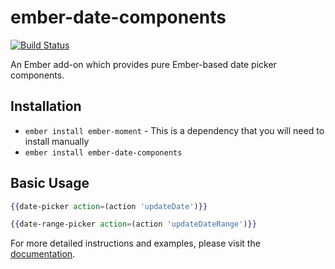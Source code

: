 # ember-date-components

[![Build Status](https://travis-ci.org/mydea/ember-date-components.svg?branch=master)](https://travis-ci.org/mydea/ember-date-components)

An Ember add-on which provides pure Ember-based date picker components.

## Installation

* `ember install ember-moment` - This is a dependency that you will need to install manually
* `ember install ember-date-components`

## Basic Usage

```hbs
{{date-picker action=(action 'updateDate')}}
```

```hbs
{{date-range-picker action=(action 'updateDateRange')}}
```

For more detailed instructions and examples,
please visit the [documentation](http://mydea.github.io/ember-date-components/).

